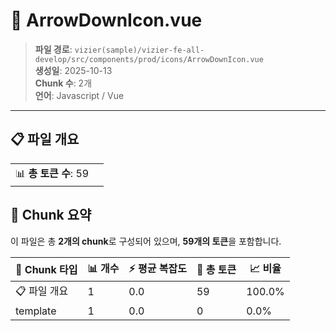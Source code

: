 # 📄 ArrowDownIcon.vue

> **파일 경로**: `vizier(sample)/vizier-fe-all-develop/src/components/prod/icons/ArrowDownIcon.vue`  
> **생성일**: 2025-10-13  
> **Chunk 수**: 2개  
> **언어**: Javascript / Vue
---


## 📋 파일 개요

| | |
|--|--|
| 📊 **총 토큰 수**: 59 |  |






## 🧩 Chunk 요약

이 파일은 총 **2개의 chunk**로 구성되어 있으며, **59개의 토큰**을 포함합니다.

| 🧩 Chunk 타입 | 📊 개수 | ⚡ 평균 복잡도 | 📝 총 토큰 | 📈 비율 |
|---------------|--------|-------------|----------|--------|
| 📋 파일 개요 | 1 | 0.0 | 59 | 100.0% |
| template | 1 | 0.0 | 0 | 0.0% |

